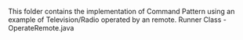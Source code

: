 This folder contains the implementation of Command Pattern using an example of Television/Radio operated by an remote.
Runner Class - OperateRemote.java
